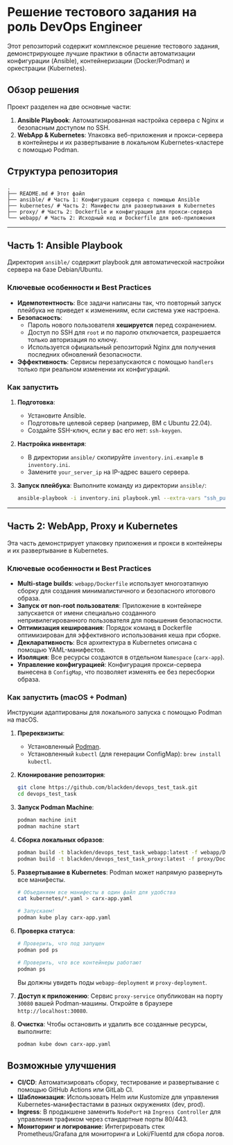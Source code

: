 # Решение тестового задания на роль DevOps Engineer

Этот репозиторий содержит комплексное решение тестового задания, демонстрирующее лучшие практики в области автоматизации конфигурации (Ansible), контейнеризации (Docker/Podman) и оркестрации (Kubernetes).

## Обзор решения

Проект разделен на две основные части:

1. **Ansible Playbook**: Автоматизированная настройка сервера с Nginx и безопасным доступом по SSH.
2. **WebApp & Kubernetes**: Упаковка веб-приложения и прокси-сервера в контейнеры и их развертывание в локальном Kubernetes-кластере с помощью Podman.

## Структура репозитория

```text
.
├── README.md # Этот файл
├── ansible/ # Часть 1: Конфигурация сервера с помощью Ansible
├── kubernetes/ # Часть 2: Манифесты для развертывания в Kubernetes
├── proxy/ # Часть 2: Dockerfile и конфигурация для прокси-сервера
└── webapp/ # Часть 2: Исходный код и Dockerfile для веб-приложения
```

---

## Часть 1: Ansible Playbook

Директория `ansible/` содержит playbook для автоматической настройки сервера на базе Debian/Ubuntu.

### Ключевые особенности и Best Practices

* **Идемпотентность**: Все задачи написаны так, что повторный запуск плейбука не приведет к изменениям, если система уже настроена.
* **Безопасность**:
  * Пароль нового пользователя **хешируется** перед сохранением.
  * Доступ по SSH для `root` и по паролю отключается, разрешается только авторизация по ключу.
  * Используется официальный репозиторий Nginx для получения последних обновлений безопасности.
* **Эффективность**: Сервисы перезапускаются с помощью `handlers` только при реальном изменении их конфигураций.

### Как запустить

1. **Подготовка**:
    * Установите Ansible.
    * Подготовьте целевой сервер (например, ВМ с Ubuntu 22.04).
    * Создайте SSH-ключ, если у вас его нет: `ssh-keygen`.

2. **Настройка инвентаря**:
    * В директории `ansible/` скопируйте `inventory.ini.example` в `inventory.ini`.
    * Замените `your_server_ip` на IP-адрес вашего сервера.

3. **Запуск плейбука**:
    Выполните команду из директории `ansible/`:

    ```bash
    ansible-playbook -i inventory.ini playbook.yml --extra-vars "ssh_public_key_path=~/.ssh/id_rsa.pub"
    ```

---

## Часть 2: WebApp, Proxy и Kubernetes

Эта часть демонстрирует упаковку приложения и прокси в контейнеры и их развертывание в Kubernetes.

### Ключевые особенности и Best Practices

* **Multi-stage builds**: `webapp/Dockerfile` использует многоэтапную сборку для создания минималистичного и безопасного итогового образа.
* **Запуск от non-root пользователя**: Приложение в контейнере запускается от имени специально созданного непривилегированного пользователя для повышения безопасности.
* **Оптимизация кеширования**: Порядок команд в Dockerfile оптимизирован для эффективного использования кеша при сборке.
* **Декларативность**: Вся архитектура в Kubernetes описана с помощью YAML-манифестов.
* **Изоляция**: Все ресурсы создаются в отдельном `Namespace` (`carx-app`).
* **Управление конфигурацией**: Конфигурация прокси-сервера вынесена в `ConfigMap`, что позволяет изменять ее без пересборки образа.

### Как запустить (macOS + Podman)

Инструкции адаптированы для локального запуска с помощью Podman на macOS.

1. **Пререквизиты**:

    * Установленный [Podman](https://podman.io/docs/installation).
    * Установленный `kubectl` (для генерации ConfigMap): `brew install kubectl`.

2. **Клонирование репозитория**:

    ```bash
    git clone https://github.com/blackden/devops_test_task.git
    cd devops_test_task
    ```

3. **Запуск Podman Machine**:

    ```bash
    podman machine init
    podman machine start
    ```

4. **Сборка локальных образов**:

    ```bash
    podman build -t blackden/devops_test_task_webapp:latest -f webapp/Dockerfile
    podman build -t blackden/devops_test_task_proxy:latest -f proxy/Dockerfile
    ```

5. **Развертывание в Kubernetes**:
    Podman может напрямую развернуть все манифесты.

    ```bash
    # Объединяем все манифесты в один файл для удобства
    cat kubernetes/*.yaml > carx-app.yaml

    # Запускаем!
    podman kube play carx-app.yaml
    ```

6. **Проверка статуса**:

    ```bash
    # Проверить, что под запущен
    podman pod ps

    # Проверить, что все контейнеры работают
    podman ps
    ```

    Вы должны увидеть поды `webapp-deployment` и `proxy-deployment`.

7. **Доступ к приложению**:
    Сервис `proxy-service` опубликован на порту `30080` вашей Podman-машины. Откройте в браузере `http://localhost:30080`.

8. **Очистка**:
    Чтобы остановить и удалить все созданные ресурсы, выполните:

    ```bash
    podman kube down carx-app.yaml
    ```

## Возможные улучшения

* **CI/CD**: Автоматизировать сборку, тестирование и развертывание с помощью GitHub Actions или GitLab CI.
* **Шаблонизация**: Использовать Helm или Kustomize для управления Kubernetes-манифестастами в разных окружениях (dev, prod).
* **Ingress**: В продакшене заменить `NodePort` на `Ingress Controller` для управления трафиком через стандартные порты 80/443.
* **Мониторинг и логирование**: Интегрировать стек Prometheus/Grafana для мониторинга и Loki/Fluentd для сбора логов.
